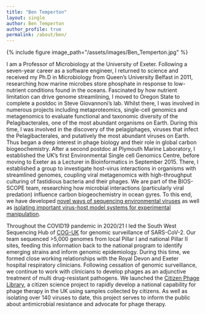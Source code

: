 ```yaml
---
title: "Ben Temperton"
layout: single
author: Ben Temperton
author_profile: true
permalink: /about/ben/
---
```

{% include figure image_path="/assets/images/Ben_Temperton.jpg" %}

I am a Professor of Microbiology at the University of Exeter. Following a seven-year career as a software engineer, I returned to science and received my Ph.D in Microbiology from Queen’s University Belfast in 2011, researching how marine microbes store phosphate in response to low-nutrient conditions found in the oceans. Fascinated by how nutrient limitation can drive genome streamlining, I moved to Oregon State to complete a postdoc in Steve Giovannoni’s lab. Whilst there, I was involved in numerous projects including metaproteomics, single-cell genomics and metagenomics to evaluate functional and taxonomic diversity of the Pelagibacterales, one of the most abundant organisms on Earth. During this time, I was involved in the discovery of the pelagiphages, viruses that infect the Pelagibacterales, and putatively the most abundant viruses on Earth. Thus began a deep interest in phage biology and their role in global carbon biogeochemistry. After a second postdoc at Plymouth Marine Laboratory, I established the UK’s first Environmental Single cell Genomics Centre, before moving to Exeter as a Lecturer in Bioinformatics in September 2015. There, I established a group to investigate host-virus interactions in organisms with streamlined genomes, coupling viral metagenomics with high-throughput culturing of fastidious bacteria and their phages. We are part of the BIOS-SCOPE team, researching how microbial interactions (particularly viral predation) influence carbon biogeochemistry in ocean gyres. To this end, we have developed [novel ways of sequencing environmental viruses](http://dx.doi.org/10.7717/peerj.6800) as well as [isolating important virus-host model systems for experimental manipulation](http://dx.doi.org/10.1038/s41396-020-00872-z).

Throughout the COVID19 pandemic in 2020/21 I led the South West Sequencing Hub of [COG-UK](https://www.cogconsortium.uk/) for genomic surveillance of SARS-CoV-2. Our team sequenced >5,000 genomes from local Pillar I and national Pillar II sites, feeding this information back to the national program to identify emerging strains and inform genomic epidemiology. During this time, we formed close working relationships with the Royal Devon and Exeter hospital respiratory clinicians. Following cessation of genomic surveillance, we continue to work with clinicians to develop phages as an adjunctive treatment of multi drug-resistant pathogens. We launched the [Citizen Phage Library](https://citizenphage.com), a citizen science project to rapidly develop a national capability for phage therapy in the UK using samples collected by citizens. As well as isolating over 140 viruses to date, this project serves to inform the public about antimicrobial resistance and advocate for phage therapy.
